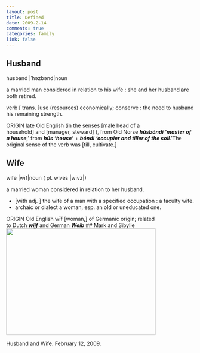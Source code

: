 ```yaml
--- 
layout: post
title: Defined
date: 2009-2-14
comments: true
categories: family
link: false
---
```

## Husband
husband |ˈhəzbənd|noun

a married man considered in relation to his wife : she and her husband are both retired.

verb [ trans. ]use (resources) economically; conserve : the need to husband his remaining strength.

ORIGIN late Old English (in the senses [male head of a household] and [manager, steward] ), from Old Norse <strong><em>húsbóndi </em></strong><strong><em>‘master of a house</em></strong>,’ from <strong><em>hús </em></strong><strong><em>‘house’</em></strong> + <strong><em>bóndi </em></strong><strong><em>‘occupier and tiller of the soil</em></strong>.’The original sense of the verb was [till, cultivate.]
## Wife
wife |wīf|noun ( pl. wives |wīvz|)

a married woman considered in relation to her husband.
<ul>
	<li>[with adj. ] the wife of a man with a specified occupation : a faculty wife.</li>
	<li>archaic or dialect a woman, esp. an old or uneducated one.</li>
</ul>
ORIGIN Old English wīf [woman,] of Germanic origin; related to Dutch <strong><em>wijf</em></strong> and German <strong><em>Weib</em></strong>
## Mark and Sibylle
<img class="alignnone" title="Mark and Sibylle" src="http://zanshin.net/images/20090212.jpg" alt="" width="400" height="286" />

Husband and Wife. February 12, 2009.
